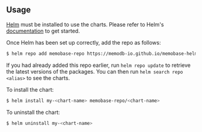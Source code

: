 ## Usage

[Helm](https://helm.sh) must be installed to use the charts.  Please refer to
Helm's [documentation](https://helm.sh/docs) to get started.

Once Helm has been set up correctly, add the repo as follows:

```bash
$ helm repo add memobase-repo https://memodb-io.github.io/memobase-helm
```

If you had already added this repo earlier, run `helm repo update` to retrieve
the latest versions of the packages.  You can then run `helm search repo
<alias>` to see the charts.

To install the <chart-name> chart:

```bash
$ helm install my-<chart-name> memobase-repo/<chart-name>
```

To uninstall the chart:

```bash
$ helm uninstall my-<chart-name>
```